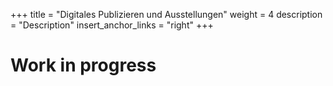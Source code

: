 +++
title = "Digitales Publizieren und Ausstellungen"
weight = 4
description = "Description"
insert_anchor_links = "right"
+++

# Work in progress